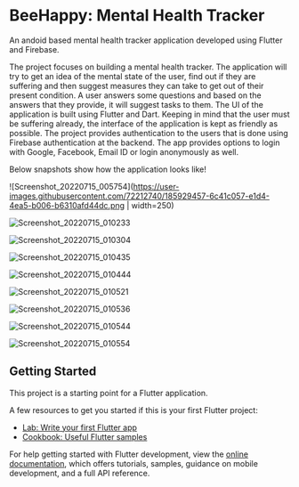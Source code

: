 # BeeHappy: Mental Health Tracker

An andoid based mental health tracker application developed using Flutter and Firebase.

The project focuses on building a mental health tracker. The application will try to get an idea of the mental state of the user, find out if they are suffering and then suggest measures they can take to get out of their present condition. A user answers some questions and based on the answers that they provide, it will suggest tasks to
them. The UI of the application is built using Flutter and Dart. Keeping in mind that the user must be suffering already, the interface of the application is kept as friendly as possible. The project provides authentication to the users that is done using Firebase authentication at the backend. The app provides options to login with Google, Facebook, Email ID or login anonymously as well. 

Below snapshots show how the application looks like!

![Screenshot_20220715_005754](https://user-images.githubusercontent.com/72212740/185929457-6c41c057-e1d4-4ea5-b006-b6310afd44dc.png | width=250) 

![Screenshot_20220715_010233](https://user-images.githubusercontent.com/72212740/185930057-7960163c-1173-4ed3-8c19-277d414fb778.png)

![Screenshot_20220715_010304](https://user-images.githubusercontent.com/72212740/185930112-514384cf-2a50-434c-b78e-0ac009545254.png)

![Screenshot_20220715_010435](https://user-images.githubusercontent.com/72212740/185930140-f4e80f2e-f682-4fce-b42e-cf2674db3ca6.png)

![Screenshot_20220715_010444](https://user-images.githubusercontent.com/72212740/185930188-3960aed4-238e-4cf1-a16a-9f37c70dbb49.png)

![Screenshot_20220715_010521](https://user-images.githubusercontent.com/72212740/185930255-8deb89e4-e497-4a64-a8b0-f4e94171b928.png)

![Screenshot_20220715_010536](https://user-images.githubusercontent.com/72212740/185930314-d6197a95-769f-4f7e-b43d-04d5b2b6040a.png)

![Screenshot_20220715_010544](https://user-images.githubusercontent.com/72212740/185930348-3041f4ac-9c03-4792-a04e-4eb027cc967e.png)

![Screenshot_20220715_010554](https://user-images.githubusercontent.com/72212740/185930411-b974aef2-3fb9-47ba-a2a3-55425b51533d.png)

## Getting Started

This project is a starting point for a Flutter application.

A few resources to get you started if this is your first Flutter project:

- [Lab: Write your first Flutter app](https://docs.flutter.dev/get-started/codelab)
- [Cookbook: Useful Flutter samples](https://docs.flutter.dev/cookbook)

For help getting started with Flutter development, view the
[online documentation](https://docs.flutter.dev/), which offers tutorials,
samples, guidance on mobile development, and a full API reference.
